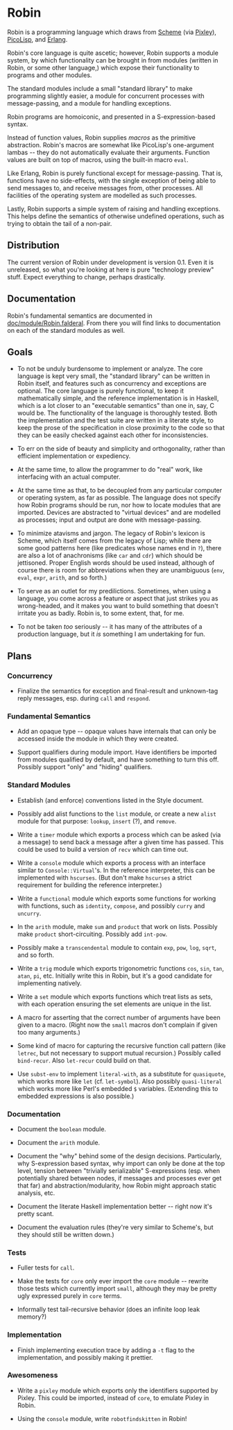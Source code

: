 Robin
=====

Robin is a programming language which draws from [Scheme][] (via [Pixley][]),
[PicoLisp][], and [Erlang][].

Robin's core language is quite ascetic; however, Robin supports a module
system, by which functionality can be brought in from modules (written in
Robin, or some other language,) which expose their functionality to programs
and other modules.

The standard modules include a small "standard library" to make programming
slightly easier, a module for concurrent processes with message-passing, and
a module for handling exceptions.

Robin programs are homoiconic, and presented in a S-expression-based syntax.

Instead of function values, Robin supplies _macros_ as the primitive
abstraction.  Robin's macros are somewhat like PicoLisp's one-argument
lambas -- they do not automatically evaluate their arguments.  Function
values are built on top of macros, using the built-in macro `eval`.

Like Erlang, Robin is purely functional except for message-passing.
That is, functions have no side-effects, with the single exception of
being able to send messages to, and receive messages from, other processes.
All facilities of the operating system are modelled as such processes.

Lastly, Robin supports a simple system of raising and handling exceptions.
This helps define the semantics of otherwise undefined operations, such as
trying to obtain the tail of a non-pair.

[Erlang]:   http://erlang.org/
[PicoLisp]: http://picolisp.com/
[Pixley]:   http://catseye.tc/projects/pixley/
[Scheme]:   http://schemers.org/

Distribution
------------

The current version of Robin under development is version 0.1.  Even it
is unreleased, so what you're looking at here is pure "technology
preview" stuff.  Expect everything to change, perhaps drastically.

Documentation
-------------

Robin's fundamental semantics are documented in
[doc/module/Robin.falderal](doc/module/Robin.falderal).  From there you
will find links to documentation on each of the standard modules as well.

Goals
-----

* To not be unduly burdensome to implement or analyze.  The core language
  is kept very small, the "standard library" can be written in Robin itself,
  and features such as concurrency and exceptions are optional.  The core
  language is purely functional, to keep it mathematically simple, and the
  reference implementation is in Haskell, which is a lot closer to an
  "executable semantics" than one in, say, C would be.  The functionality
  of the language is thoroughly tested.  Both the implementation and the
  test suite are written in a literate style, to keep the prose of the
  specification in close proximity to the code so that they can be easily
  checked against each other for inconsistencies.

* To err on the side of beauty and simplicity and orthogonality, rather
  than efficient implementation or expediency.

* At the same time, to allow the programmer to do "real" work, like
  interfacing with an actual computer.

* At the same time as that, to be decoupled from any particular computer
  or operating system, as far as possible.  The language does not specify
  how Robin programs should be run, nor how to locate modules that are
  imported.  Devices are abstracted to "virtual devices" and are modelled
  as processes; input and output are done with message-passing.

* To minimize atavisms and jargon.  The legacy of Robin's lexicon is
  Scheme, which itself comes from the legacy of Lisp; while there are some
  good patterns here (like predicates whose names end in `?`), there are
  also a lot of anachronisms (like `car` and `cdr`) which should be
  jettisoned.  Proper English words should be used instead, although of
  course there is room for abbreviations when they are unambiguous
  (`env`, `eval`, `expr`, `arith`, and so forth.)

* To serve as an outlet for my predilictions.  Sometimes, when using a
  language, you come across a feature or aspect that just strikes you
  as wrong-headed, and it makes you want to build something that doesn't
  irritate you as badly.  Robin is, to some extent, that, for me.

* To not be taken *too* seriously -- it has many of the attributes of a
  production language, but it *is* something I am undertaking for fun.

Plans
-----

### Concurrency ###

* Finalize the semantics for exception and final-result and unknown-tag
  reply messages, esp. during `call` and `respond`.

### Fundamental Semantics ###

* Add an opaque type -- opaque values have internals that can only be
  accessed inside the module in which they were created.

* Support qualifiers during module import.  Have identifiers be imported
  from modules qualified by default, and have something to turn this off.
  Possibly support "only" and "hiding" qualifiers.

### Standard Modules ###

* Establish (and enforce) conventions listed in the Style document.

* Possibly add alist functions to the `list` module, or create a new `alist`
  module for that purpose: `lookup`, `insert` (?), and `remove`.

* Write a `timer` module which exports a process which can be asked
  (via a message) to send back a message after a given time has passed.
  This could be used to build a version of `recv` which can time out.

* Write a `console` module which exports a process with an interface
  similar to `Console::Virtual`'s.  In the reference interpreter, this can
  be implemented with `hscurses`.  (But don't make `hscurses` a strict
  requirement for building the reference interpreter.)

* Write a `functional` module which exports some functions for working
  with functions, such as `identity`, `compose`, and possibly `curry`
  and `uncurry`.

* In the `arith` module, make `sum` and `product` that work on lists.
  Possibly make `product` short-circuiting.  Possibly add `int-pow`.

* Possibly make a `transcendental` module to contain `exp`, `pow`,
  `log`, `sqrt`, and so forth.

* Write a `trig` module which exports trigonometric functions `cos`,
  `sin`, `tan`, `atan`, `pi`, etc.  Initially write this in Robin,
  but it's a good candidate for implementing natively.

* Write a `set` module which exports functions which treat lists as
  sets, with each operation ensuring the set elements are unique in
  the list.

* A macro for asserting that the correct number of arguments have been
  given to a macro.  (Right now the `small` macros don't complain if
  given too many arguments.)

* Some kind of macro for capturing the recursive function call pattern
  (like `letrec`, but not necessary to support mutual recursion.)  Possibly
  called `bind-recur`.  Also `let-recur` could build on that.

* Use `subst-env` to implement `literal-with`, as a substitute for
  `quasiquote`, which works more like `let` (cf. `let-symbol`).  Also
  possibly `quasi-literal` which works more like Perl's embedded `$`
  variables.  (Extending this to embedded expressions is also possible.)

### Documentation ###

* Document the `boolean` module.

* Document the `arith` module.

* Document the "why" behind some of the design decisions.  Particularly,
  why S-expression based syntax, why import can only be done at the top
  level, tension between "trivially serializable" S-expressions (esp.
  when potentially shared between nodes, if messages and processes ever
  get that far) and abstraction/modularity, how Robin might approach
  static analysis, etc.

* Document the literate Haskell implementation better -- right now it's
  pretty scant.

* Document the evaluation rules (they're very similar to Scheme's, but
  they should still be written down.)

### Tests ###

* Fuller tests for `call`.

* Make the tests for `core` only ever import the `core` module -- rewrite
  those tests which currently import `small`, although they may be pretty
  ugly expressed purely in `core` terms.

* Informally test tail-recursive behavior (does an infinite loop
  leak memory?)

### Implementation ###

* Finish implementing execution trace by adding a `-t` flag to the
  implementation, and possibly making it prettier.

### Awesomeness ###

* Write a `pixley` module which exports only the identifiers supported
  by Pixley.  This could be imported, instead of `core`, to emulate
  Pixley in Robin.

* Using the `console` module, write `robotfindskitten` in Robin!

